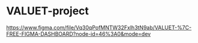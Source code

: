 # VALUET-project

https://www.figma.com/file/Vq30qPofMNTW32Fxlh3tN9ab/VALUET-%7C-FREE-FIGMA-DASHBOARD?node-id=46%3A0&mode=dev
